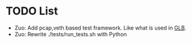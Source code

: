 # TODO List #

- Zuo: Add pcap,veth based test framework. Like what is used in [GLB](https://github.blog/2018-08-08-glb-director-open-source-load-balancer/).
- Zuo: Rewrite ./tests/run_tests.sh with Python
